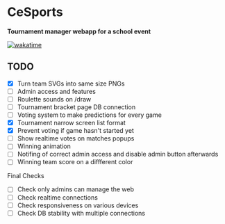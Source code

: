 # CeSports

**Tournament manager webapp for a school event**

[![wakatime](https://wakatime.com/badge/user/43299b95-37b5-4319-89dd-7bbef7fb1dcb/project/c97cbd33-1164-4dc6-88b0-50f17e6377bb.svg)](https://wakatime.com/projects/CeSports)

## TODO

- [x] Turn team SVGs into same size PNGs
- [ ] Admin access and features
- [ ] Roulette sounds on /draw
- [ ] Tournament bracket page DB connection
- [ ] Voting system to make predictions for every game
- [x] Tournament narrow screen list format
- [x] Prevent voting if game hasn't started yet
- [ ] Show realtime votes on matches popups
- [ ] Winning animation
- [ ] Notifing of correct admin access and disable admin button afterwards
- [ ] Winning team score on a diffferent color

Final Checks

- [ ] Check only admins can manage the web
- [ ] Check realtime connections
- [ ] Check responsiveness on various devices
- [ ] Check DB stability with multiple connections

